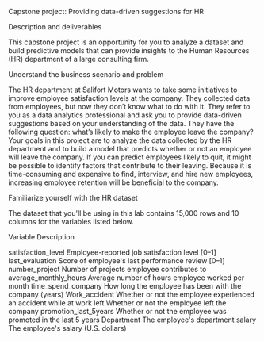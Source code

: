 Capstone project: Providing data-driven suggestions for HR

Description and deliverables

This capstone project is an opportunity for you to analyze a dataset and build predictive models that can provide insights to the Human Resources (HR) department of a large consulting firm.

Understand the business scenario and problem

The HR department at Salifort Motors wants to take some initiatives to improve employee satisfaction levels at the company. They collected data from employees, but now they don’t know what to do with it. They refer to you as a data analytics professional and ask you to provide data-driven suggestions based on your understanding of the data. They have the following question: what’s likely to make the employee leave the company?
Your goals in this project are to analyze the data collected by the HR department and to build a model that predicts whether or not an employee will leave the company.
If you can predict employees likely to quit, it might be possible to identify factors that contribute to their leaving. Because it is time-consuming and expensive to find, interview, and hire new employees, increasing employee retention will be beneficial to the company.

Familiarize yourself with the HR dataset

The dataset that you'll be using in this lab contains 15,000 rows and 10 columns for the variables listed below.


Variable                     Description

satisfaction_level           Employee-reported job satisfaction level [0–1]
last_evaluation              Score of employee's last performance review [0–1]
number_project               Number of projects employee contributes to
average_monthly_hours        Average number of hours employee worked per month
time_spend_company           How long the employee has been with the company (years)
Work_accident                Whether or not the employee experienced an accident while at work
left                         Whether or not the employee left the company
promotion_last_5years        Whether or not the employee was promoted in the last 5 years
Department                   The employee's department
salary                       The employee's salary (U.S. dollars)
